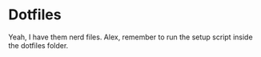 # Dotfiles

Yeah, I have them nerd files.
Alex, remember to run the setup script inside the dotfiles folder.
